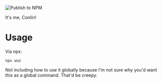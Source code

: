 ![Publish to NPM](https://github.com/wuz/wuzcard/workflows/Publish%20to%20NPM/badge.svg?branch=master&event=push)

It's me, Conlin!

# Usage
Via npx:
```
npx wuz
```

Not including how to use it globally because I'm not sure why you'd want this as a global command. That'd be creepy.
